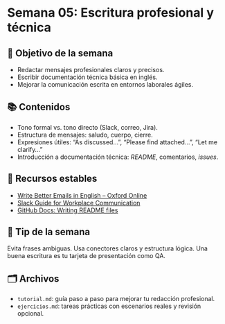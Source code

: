 # Semana 05: Escritura profesional y técnica

## 🎯 Objetivo de la semana

- Redactar mensajes profesionales claros y precisos.
- Escribir documentación técnica básica en inglés.
- Mejorar la comunicación escrita en entornos laborales ágiles.

## 📚 Contenidos

- Tono formal vs. tono directo (Slack, correo, Jira).
- Estructura de mensajes: saludo, cuerpo, cierre.
- Expresiones útiles: “As discussed…”, “Please find attached…”, “Let me clarify…”
- Introducción a documentación técnica: *README*, comentarios, *issues*.

## 🔗 Recursos estables

- [Write Better Emails in English – Oxford Online](https://www.oxfordonlineenglish.com/write-better-emails-english)
- [Slack Guide for Workplace Communication](https://slack.com/help/articles/218080037-Best-practices-for-messaging-in-Slack)
- [GitHub Docs: Writing README files](https://docs.github.com/en/repositories/working-with-files/using-files/writing-a-repository-readme)

## 🧠 Tip de la semana

Evita frases ambiguas. Usa conectores claros y estructura lógica. Una buena escritura es tu tarjeta de presentación como QA.

## 🗂 Archivos

- `tutorial.md`: guía paso a paso para mejorar tu redacción profesional.
- `ejercicios.md`: tareas prácticas con escenarios reales y revisión opcional.
